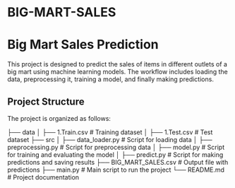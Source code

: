 # BIG-MART-SALES

# Big Mart Sales Prediction

This project is designed to predict the sales of items in different outlets of a big mart using machine learning models. The workflow includes loading the data, preprocessing it, training a model, and finally making predictions.

## Project Structure

The project is organized as follows:

├── data
│ ├── 1.Train.csv # Training dataset
│ ├── 1.Test.csv # Test dataset
├── src
│ ├── data_loader.py # Script for loading data
│ ├── preprocessing.py # Script for preprocessing data
│ ├── model.py # Script for training and evaluating the model
│ ├── predict.py # Script for making predictions and saving results
├── BIG_MART_SALES.csv # Output file with predictions
├── main.py # Main script to run the project
└── README.md # Project documentation